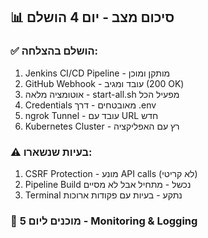## 📊 סיכום מצב - יום 4 הושלם

### ✅ הושלם בהצלחה:
1. Jenkins CI/CD Pipeline - מותקן ומוכן
2. GitHub Webhook - עובד ומגיב (200 OK)
3. אוטומציה מלאה - start-all.sh מפעיל הכל
4. Credentials מאובטחים - דרך .env
5. ngrok Tunnel - עובד עם URL חדש
6. Kubernetes Cluster - רץ עם האפליקציה

### ⚠️ בעיות שנשארו:
1. CSRF Protection - מונע API calls (לא קריטי)
2. Pipeline Build נכשל - מתחיל אבל לא מסיים
3. Terminal נתקע - בעיות עם פקודות ארוכות

### 🚀 מוכנים ליום 5 - Monitoring & Logging
